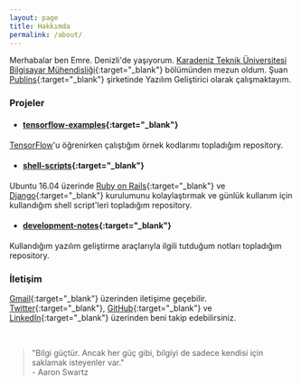 ```yaml
---
layout: page
title: Hakkımda
permalink: /about/
---
```


<amp-img width="626" height="392" layout="responsive" src="/assets/images/anonymous-censored-mask.jpg"></amp-img>

Merhabalar ben Emre. Denizli'de yaşıyorum. [Karadeniz Teknik Üniversitesi Bilgisayar Mühendisliği](http://www.ktu.edu.tr/bilgisayar){:target="_blank"} bölümünden mezun oldum. Şuan [Publins](https://www.linkedin.com/company/15146096/){:target="_blank"} şirketinde Yazılım Geliştirici olarak çalışmaktayım.


### Projeler

- #### [tensorflow-examples](https://github.com/emredurukn/tensorflow-examples){:target="_blank"}
[TensorFlow](https://www.tensorflow.org/)'u öğrenirken çalıştığım örnek kodlarımı topladığım repository.


- #### [shell-scripts](https://github.com/emredurukn/shell-scripts){:target="_blank"}
Ubuntu 16.04 üzerinde [Ruby on Rails](http://rubyonrails.org/){:target="_blank"} ve [Django](https://www.djangoproject.com/){:target="_blank"} kurulumunu kolaylaştırmak ve günlük kullanım için kullandığım shell script'leri topladığım repository.

- #### [development-notes](https://github.com/emredurukn/development-notes){:target="_blank"}
Kullandığım yazılım geliştirme araçlarıyla ilgili tutduğum notları topladığım repository.

### İletişim

[Gmail](mailto:durukan.emre93@gmail.com){:target="_blank"} üzerinden iletişime geçebilir. [Twitter](https://twitter.com/emredurukn){:target="_blank"}, [GitHub](https://github.com/emredurukn){:target="_blank"} ve [LinkedIn](https://www.linkedin.com/in/emredurukn/){:target="_blank"} üzerinden  beni takip edebilirsiniz.

<br>

> "Bilgi güçtür. Ancak her güç gibi, bilgiyi de sadece kendisi için saklamak isteyenler var." <br> - Aaron Swartz
